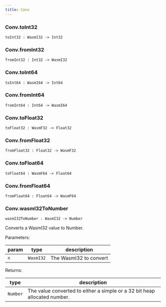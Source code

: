 ```yaml
---
title: Conv
---
```


### Conv.**toInt32**

```grain
toInt32 : WasmI32 -> Int32
```

### Conv.**fromInt32**

```grain
fromInt32 : Int32 -> WasmI32
```

### Conv.**toInt64**

```grain
toInt64 : WasmI64 -> Int64
```

### Conv.**fromInt64**

```grain
fromInt64 : Int64 -> WasmI64
```

### Conv.**toFloat32**

```grain
toFloat32 : WasmF32 -> Float32
```

### Conv.**fromFloat32**

```grain
fromFloat32 : Float32 -> WasmF32
```

### Conv.**toFloat64**

```grain
toFloat64 : WasmF64 -> Float64
```

### Conv.**fromFloat64**

```grain
fromFloat64 : Float64 -> WasmF64
```

### Conv.**wasmI32ToNumber**

```grain
wasmI32ToNumber : WasmI32 -> Number
```

Converts a WasmI32 value to Number.

Parameters:

|param|type|description|
|-----|----|-----------|
|`n`|`WasmI32`|The WasmI32 to convert|

Returns:

|type|description|
|----|-----------|
|`Number`|The value converted to either a simple or a 32 bit heap allocated number.|

